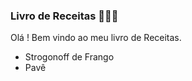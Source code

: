 ### Livro de Receitas 👩🏻‍🍳

Olá ! Bem vindo ao meu livro de Receitas.

- Strogonoff de Frango
- Pavê

